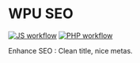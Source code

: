 WPU SEO
=======

[![JS workflow](https://github.com/WordPressUtilities/wpuseo/actions/workflows/js.yml/badge.svg 'JS workflow')](https://github.com/WordPressUtilities/wpuseo/actions) [![PHP workflow](https://github.com/WordPressUtilities/wpuseo}/actions/workflows/php.yml/badge.svg 'PHP workflow')](https://github.com/WordPressUtilities/wpuseo/actions)

Enhance SEO : Clean title, nice metas.

